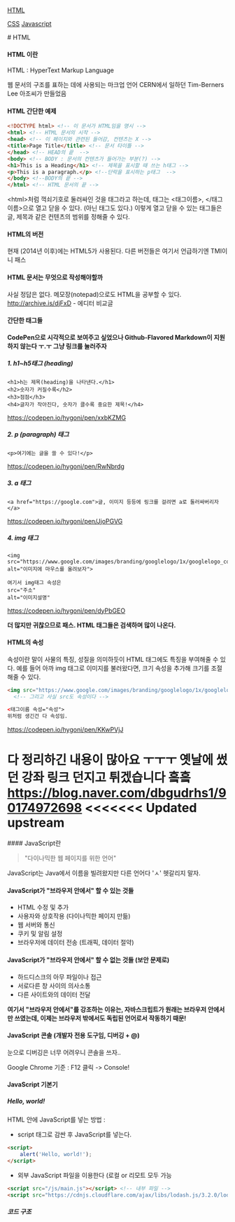 [HTML](#HTML)

[CSS](#CSS)
[Javascript](#JAVASCRIPT)

<div id="HTML"></div>
<div id="HTML"></div>
# HTML

#### HTML 이란

HTML : HyperText Markup Language

웹 문서의 구조를 표하는 데에 사용되는 마크업 언어
CERN에서 일하던 Tim-Berners Lee 아조씨가 만들었음

#### HTML 간단한 예제
```html
<!DOCTYPE html> <!-- 이 문서가 HTML임을 명시 -->
<html> <!-- HTML 문서의 시작 -->
<head> <!-- 이 페이지와 관련된 들어감, 컨텐츠는 X -->
<title>Page Title</title> <!-- 문서 타이틀 -->
</head> <!-- HEAD의 끝  -->
<body> <!-- BODY : 문서의 컨텐츠가 들어가는 부분(?) -->
<h1>This is a Heading</h1> <!-- 제목을 표시할 때 쓰는 h태그 -->
<p>This is a paragraph.</p> <!--단락을 표시하는 p태그  -->
</body> <!--BODY의 끝 -->
</html> <!-- HTML 문서의 끝 -->

```
&lt;html&gt;처럼 꺽쇠기호로 둘러싸인 것을 태그라고 하는데, 태그는 <태그이름>, </태그이름>으로 열고 닫을 수 있다. (아닌 태그도 있다.) 이렇게 열고 닫을 수 있는 태그들은 글, 제목과 같은 컨텐츠의 범위를 정해줄 수 있다.

#### HTML의 버전
현재 (2014년 이후)에는 HTML5가 사용된다. 다른 버전들은 여기서 언급하기엔 TMI이니 패스

#### HTML 문서는 무엇으로 작성해야할까
사실 정답은 없다. 메모장(notepad)으로도 HTML을 공부할 수 있다. 
http://archive.is/djFxD  -  에디터 비교글

#### 간단한 태그들

**CodePen으로 시각적으로 보여주고 싶었으나 Github-Flavored Markdown이 지원하지 않는다 ㅜ.ㅜ 그냥 링크를 눌러주자**
##### 1.  h1~h5태그 (heading)

```
<h1>h는 제목(heading)을 나타낸다.</h1>
<h2>숫자가 커질수록</h2>
<h3>점점</h3>
<h4>글자가 작아진다, 숫자가 클수록 중요한 제목!</h4>
```

<a href='https://codepen.io/hygoni/pen/xxbKZMG' target="_blank">https://codepen.io/hygoni/pen/xxbKZMG</a>

##### 2. p (paragraph) 태그
```
<p>여기에는 글을 쓸 수 있다!</p>
```


<a href='https://codepen.io/hygoni/pen/RwNbrdg' target="_blank">https://codepen.io/hygoni/pen/RwNbrdg</a>

##### 3. a 태그
```
<a href="https://google.com">글, 이미지 등등에 링크를 걸려면 a로 둘러싸버리자</a>
```


<a href='https://codepen.io/hygoni/pen/JjoPGVG' target="_blank">https://codepen.io/hygoni/pen/JjoPGVG</a>

##### 4. img 태그

```
<img src="https://www.google.com/images/branding/googlelogo/1x/googlelogo_color_272x92dp.png" alt="이미지에 마우스를 올려보자">

여기서 img태그 속성은
src="주소"
alt="이미지설명"
```

<a href='https://codepen.io/hygoni/pen/dyPbGEO' target="_blank">https://codepen.io/hygoni/pen/dyPbGEO</a>

**더 많지만  귀찮으므로 패스. HTML 태그들은 검색하며 많이 나온다.**

#### HTML의 속성
속성이란 말이 사물의 특징, 성질을 의미하듯이 HTML 태그에도 특징을 부여해줄 수 있다.   예를 들어 아까 img 태그로 이미지를 불러왔다면, 크기 속성을 추가해 크기를 조절해줄 수 있다.

```html
<img src="https://www.google.com/images/branding/googlelogo/1x/googlelogo_color_272x92dp.png" width="100px" height="100px">
  <!-- 그리고 사실 src도 속성이다 -->
  
<태그이름 속성="속성">
위처럼 생긴건 다 속성임.
```

<a href='https://codepen.io/hygoni/pen/KKwPVjJ' target="_blank">https://codepen.io/hygoni/pen/KKwPVjJ</a>

**다 정리하긴 내용이 많아요 ㅜㅜㅜ 
옛날에 썼던 강좌 링크 던지고 튀겠습니다 흨흨
https://blog.naver.com/dbgudrhs1/90174972698**
<<<<<<< Updated upstream
=======

<div id="JAVASCRIPT"></div>
#### JavaScript란

> "다이나믹한 웹 페이지를 위한 언어"

JavaScript는 Java에서 이름을 빌려왔지만 다른 언어다 'ㅅ' 헷갈리지 말자. 



#### JavaScript가 "브라우저 안에서" 할 수 있는 것들

- HTML 수정 및 추가
- 사용자와 상호작용 (다이나믹한 페이지 만듦)
- 웹 서버와 통신
- 쿠키 및 알림 설정
- 브라우저에 데이터 전송 (트래픽, 데이터 절약)

#### JavaScript가 "브라우저 안에서" 할 수 없는 것들 (보안 문제로)

- 하드디스크의 아무 파일이나  접근
- 서로다른 창 사이의 의사소통
- 다른 사이트와의 데이터 전달



**여기서 "브라우저 안에서"를 강조하는 이유는, 자바스크립트가 원래는 브라우저 안에서만 쓰였는데, 이제는 브라우저 밖에서도 독립된 언어로서 작동하기 때문!**



#### JavaScript 콘솔 (개발자 전용 도구임, 디버깅 + @)

눈으로 디버깅은 너무 어려우니 콘솔을 쓰자..

Google Chrome 기준 : F12 클릭 -> Console!



#### JavaScript 기본기

##### Hello, world!

HTML 안에 JavaScript를 넣는 방법 :

- script 태그로 감싼 후 JavaScript를 넣는다.

```html
<script>
	alert('Hello, world!');
</script>	
```



- 외부 JavaScript 파일을 이용한다 (로컬 or 리모트 모두 가능

```html
<script src="/js/main.js"></script> <!-- 내부 파일 -->
<script src="https://cdnjs.cloudflare.com/ajax/libs/lodash.js/3.2.0/lodash.js"></script> <!-- 외부 파일 -->
```



##### 코드 구조
